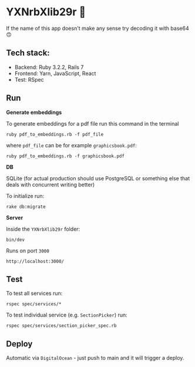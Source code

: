 # YXNrbXlib29r 🤔

If the name of this app doesn't make any sense try decoding it with base64 🙃

## Tech stack:
* Backend: Ruby 3.2.2, Rails 7
* Frontend: Yarn, JavaScript, React
* Test: RSpec

## Run

**Generate embeddings**

To generate embeddings for a pdf file run this command in the terminal

    ruby pdf_to_embeddings.rb -f pdf_file

where `pdf_file` can be for example `graphicsbook.pdf`:

    ruby pdf_to_embeddings.rb -f graphicsbook.pdf

**DB**

SQLite (for actual production should use PostgreSQL or something else that deals with concurrent writing better)

To initialize run:

    rake db:migrate



**Server**

Inside the `YXNrbXlib29r` folder:

    bin/dev

Runs on port `3000`

    http://localhost:3000/

## Test

To test all services run:

    rspec spec/services/*

To test individual service (e.g. `SectionPicker`) run:

    rspec spec/services/section_picker_spec.rb

## Deploy

Automatic via `DigitalOcean` - just push to main and it will trigger a deploy.